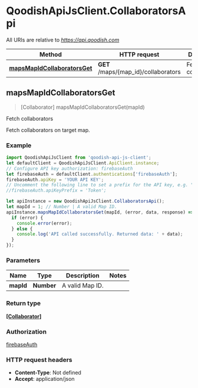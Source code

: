 # QoodishApiJsClient.CollaboratorsApi

All URIs are relative to *https://api.qoodish.com*

Method | HTTP request | Description
------------- | ------------- | -------------
[**mapsMapIdCollaboratorsGet**](CollaboratorsApi.md#mapsMapIdCollaboratorsGet) | **GET** /maps/{map_id}/collaborators | Fetch collaborators



## mapsMapIdCollaboratorsGet

> [Collaborator] mapsMapIdCollaboratorsGet(mapId)

Fetch collaborators

Fetch collaborators on target map. 

### Example

```javascript
import QoodishApiJsClient from 'qoodish-api-js-client';
let defaultClient = QoodishApiJsClient.ApiClient.instance;
// Configure API key authorization: firebaseAuth
let firebaseAuth = defaultClient.authentications['firebaseAuth'];
firebaseAuth.apiKey = 'YOUR API KEY';
// Uncomment the following line to set a prefix for the API key, e.g. "Token" (defaults to null)
//firebaseAuth.apiKeyPrefix = 'Token';

let apiInstance = new QoodishApiJsClient.CollaboratorsApi();
let mapId = 1; // Number | A valid Map ID.
apiInstance.mapsMapIdCollaboratorsGet(mapId, (error, data, response) => {
  if (error) {
    console.error(error);
  } else {
    console.log('API called successfully. Returned data: ' + data);
  }
});
```

### Parameters


Name | Type | Description  | Notes
------------- | ------------- | ------------- | -------------
 **mapId** | **Number**| A valid Map ID. | 

### Return type

[**[Collaborator]**](Collaborator.md)

### Authorization

[firebaseAuth](../README.md#firebaseAuth)

### HTTP request headers

- **Content-Type**: Not defined
- **Accept**: application/json

